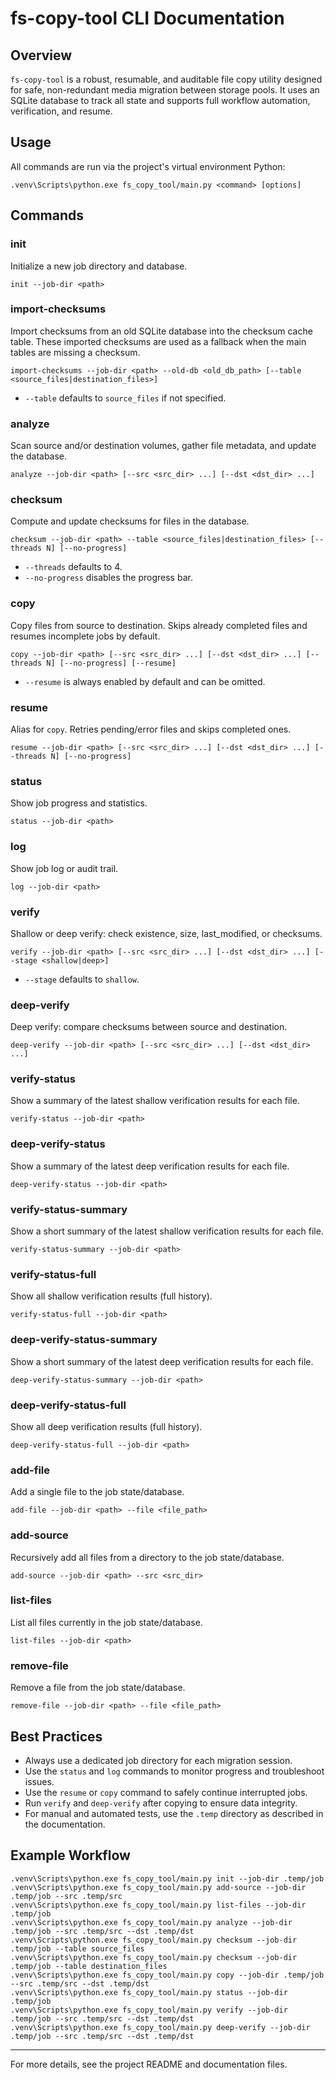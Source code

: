 # fs-copy-tool CLI Documentation

## Overview
`fs-copy-tool` is a robust, resumable, and auditable file copy utility designed for safe, non-redundant media migration between storage pools. It uses an SQLite database to track all state and supports full workflow automation, verification, and resume.

## Usage

All commands are run via the project's virtual environment Python:

```
.venv\Scripts\python.exe fs_copy_tool/main.py <command> [options]
```

## Commands

### init
Initialize a new job directory and database.
```
init --job-dir <path>
```

### import-checksums
Import checksums from an old SQLite database into the checksum cache table. These imported checksums are used as a fallback when the main tables are missing a checksum.
```
import-checksums --job-dir <path> --old-db <old_db_path> [--table <source_files|destination_files>]
```
- `--table` defaults to `source_files` if not specified.

### analyze
Scan source and/or destination volumes, gather file metadata, and update the database.
```
analyze --job-dir <path> [--src <src_dir> ...] [--dst <dst_dir> ...]
```

### checksum
Compute and update checksums for files in the database.
```
checksum --job-dir <path> --table <source_files|destination_files> [--threads N] [--no-progress]
```
- `--threads` defaults to 4.
- `--no-progress` disables the progress bar.

### copy
Copy files from source to destination. Skips already completed files and resumes incomplete jobs by default.
```
copy --job-dir <path> [--src <src_dir> ...] [--dst <dst_dir> ...] [--threads N] [--no-progress] [--resume]
```
- `--resume` is always enabled by default and can be omitted.

### resume
Alias for `copy`. Retries pending/error files and skips completed ones.
```
resume --job-dir <path> [--src <src_dir> ...] [--dst <dst_dir> ...] [--threads N] [--no-progress]
```

### status
Show job progress and statistics.
```
status --job-dir <path>
```

### log
Show job log or audit trail.
```
log --job-dir <path>
```

### verify
Shallow or deep verify: check existence, size, last_modified, or checksums.
```
verify --job-dir <path> [--src <src_dir> ...] [--dst <dst_dir> ...] [--stage <shallow|deep>]
```
- `--stage` defaults to `shallow`.

### deep-verify
Deep verify: compare checksums between source and destination.
```
deep-verify --job-dir <path> [--src <src_dir> ...] [--dst <dst_dir> ...]
```

### verify-status
Show a summary of the latest shallow verification results for each file.
```
verify-status --job-dir <path>
```

### deep-verify-status
Show a summary of the latest deep verification results for each file.
```
deep-verify-status --job-dir <path>
```

### verify-status-summary
Show a short summary of the latest shallow verification results for each file.
```
verify-status-summary --job-dir <path>
```

### verify-status-full
Show all shallow verification results (full history).
```
verify-status-full --job-dir <path>
```

### deep-verify-status-summary
Show a short summary of the latest deep verification results for each file.
```
deep-verify-status-summary --job-dir <path>
```

### deep-verify-status-full
Show all deep verification results (full history).
```
deep-verify-status-full --job-dir <path>
```

### add-file
Add a single file to the job state/database.
```
add-file --job-dir <path> --file <file_path>
```

### add-source
Recursively add all files from a directory to the job state/database.
```
add-source --job-dir <path> --src <src_dir>
```

### list-files
List all files currently in the job state/database.
```
list-files --job-dir <path>
```

### remove-file
Remove a file from the job state/database.
```
remove-file --job-dir <path> --file <file_path>
```

## Best Practices
- Always use a dedicated job directory for each migration session.
- Use the `status` and `log` commands to monitor progress and troubleshoot issues.
- Use the `resume` or `copy` command to safely continue interrupted jobs.
- Run `verify` and `deep-verify` after copying to ensure data integrity.
- For manual and automated tests, use the `.temp` directory as described in the documentation.

## Example Workflow
```
.venv\Scripts\python.exe fs_copy_tool/main.py init --job-dir .temp/job
.venv\Scripts\python.exe fs_copy_tool/main.py add-source --job-dir .temp/job --src .temp/src
.venv\Scripts\python.exe fs_copy_tool/main.py list-files --job-dir .temp/job
.venv\Scripts\python.exe fs_copy_tool/main.py analyze --job-dir .temp/job --src .temp/src --dst .temp/dst
.venv\Scripts\python.exe fs_copy_tool/main.py checksum --job-dir .temp/job --table source_files
.venv\Scripts\python.exe fs_copy_tool/main.py checksum --job-dir .temp/job --table destination_files
.venv\Scripts\python.exe fs_copy_tool/main.py copy --job-dir .temp/job --src .temp/src --dst .temp/dst
.venv\Scripts\python.exe fs_copy_tool/main.py status --job-dir .temp/job
.venv\Scripts\python.exe fs_copy_tool/main.py verify --job-dir .temp/job --src .temp/src --dst .temp/dst
.venv\Scripts\python.exe fs_copy_tool/main.py deep-verify --job-dir .temp/job --src .temp/src --dst .temp/dst
```

---

For more details, see the project README and documentation files.
